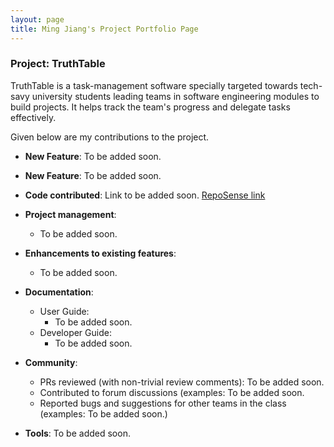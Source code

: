 ```yaml
---
layout: page
title: Ming Jiang's Project Portfolio Page
---
```


### Project: TruthTable

TruthTable is a task-management software specially targeted towards tech-savy university students leading
teams in software engineering modules to build projects. It helps track the team's progress and delegate tasks
effectively.

Given below are my contributions to the project.

* **New Feature**: To be added soon.

* **New Feature**: To be added soon.

* **Code contributed**: Link to be added soon. [RepoSense link]()

* **Project management**:
    * To be added soon.

* **Enhancements to existing features**:
    * To be added soon.

* **Documentation**:
    * User Guide:
        * To be added soon.
    * Developer Guide:
        * To be added soon.

* **Community**:
    * PRs reviewed (with non-trivial review comments): To be added soon.
    * Contributed to forum discussions (examples: To be added soon.
    * Reported bugs and suggestions for other teams in the class (examples: To be added soon.)

* **Tools**:
  To be added soon.
